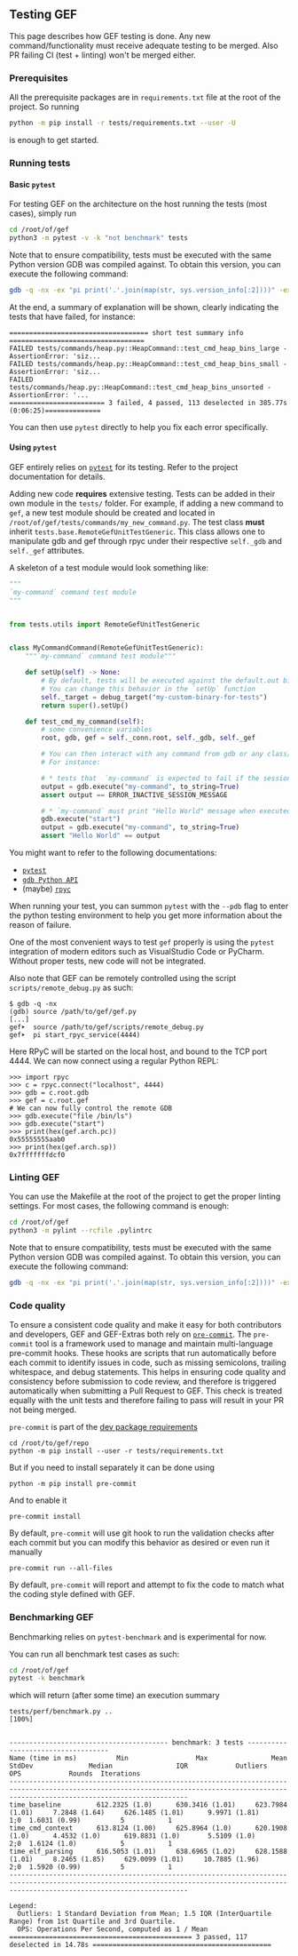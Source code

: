 ## Testing GEF

This page describes how GEF testing is done. Any new command/functionality must receive adequate
testing to be merged. Also PR failing CI (test + linting) won't be merged either.

### Prerequisites

All the prerequisite packages are in `requirements.txt` file at the root of the project. So running

```bash
python -m pip install -r tests/requirements.txt --user -U
```

is enough to get started.

### Running tests

#### Basic `pytest`

For testing GEF on the architecture on the host running the tests (most cases), simply run

```bash
cd /root/of/gef
python3 -m pytest -v -k "not benchmark" tests
```

Note that to ensure compatibility, tests must be executed with the same Python version GDB was
compiled against. To obtain this version, you can execute the following command:

```bash
gdb -q -nx -ex "pi print('.'.join(map(str, sys.version_info[:2])))" -ex quit
```

At the end, a summary of explanation will be shown, clearly indicating the tests that have failed,
for instance:

```text
=================================== short test summary info ==================================
FAILED tests/commands/heap.py::HeapCommand::test_cmd_heap_bins_large - AssertionError: 'siz...
FAILED tests/commands/heap.py::HeapCommand::test_cmd_heap_bins_small - AssertionError: 'siz...
FAILED tests/commands/heap.py::HeapCommand::test_cmd_heap_bins_unsorted - AssertionError: '...
======================== 3 failed, 4 passed, 113 deselected in 385.77s (0:06:25)==============
```

You can then use `pytest` directly to help you fix each error specifically.

#### Using `pytest`

GEF entirely relies on [`pytest`](https://pytest.org) for its testing. Refer to the project
documentation for details.

Adding new code __requires__ extensive testing. Tests can be added in their own module in the
`tests/` folder. For example, if adding a new command to `gef`, a new test module should be created
and located in `/root/of/gef/tests/commands/my_new_command.py`. The test class __must__ inherit
`tests.base.RemoteGefUnitTestGeneric`. This class allows one to manipulate gdb and gef through rpyc
under their respective `self._gdb` and `self._gef` attributes.

A skeleton of a test module would look something like:

```python
"""
`my-command` command test module
"""


from tests.utils import RemoteGefUnitTestGeneric


class MyCommandCommand(RemoteGefUnitTestGeneric):
    """`my-command` command test module"""

    def setUp(self) -> None:
        # By default, tests will be executed against the default.out binary
        # You can change this behavior in the `setUp` function
        self._target = debug_target("my-custom-binary-for-tests")
        return super().setUp()

    def test_cmd_my_command(self):
        # some convenience variables
        root, gdb, gef = self._conn.root, self._gdb, self._gef

        # You can then interact with any command from gdb or any class/function/variable from gef
        # For instance:

        # * tests that  `my-command` is expected to fail if the session is not active
        output = gdb.execute("my-command", to_string=True)
        assert output == ERROR_INACTIVE_SESSION_MESSAGE

        # * `my-command` must print "Hello World" message when executed in running context
        gdb.execute("start")
        output = gdb.execute("my-command", to_string=True)
        assert "Hello World" == output
```

You might want to refer to the following documentations:

*  [`pytest`](https://docs.pytest.org/en/)
*  [`gdb Python API`](https://sourceware.org/gdb/current/onlinedocs/gdb.html/Python-API.html)
*  (maybe) [`rpyc`](https://rpyc.readthedocs.io/en/latest/)

When running your test, you can summon `pytest` with the `--pdb` flag to enter the python testing
environment to help you get more information about the reason of failure.

One of the most convenient ways to test `gef` properly is using the `pytest` integration of modern
editors such as VisualStudio Code or PyCharm. Without proper tests, new code will not be integrated.

Also note that GEF can be remotely controlled using the script `scripts/remote_debug.py` as such:

```text
$ gdb -q -nx
(gdb) source /path/to/gef/gef.py
[...]
gef➤  source /path/to/gef/scripts/remote_debug.py
gef➤  pi start_rpyc_service(4444)
```

Here RPyC will be started on the local host, and bound to the TCP port 4444. We can now connect
using a regular Python REPL:

```text
>>> import rpyc
>>> c = rpyc.connect("localhost", 4444)
>>> gdb = c.root.gdb
>>> gef = c.root.gef
# We can now fully control the remote GDB
>>> gdb.execute("file /bin/ls")
>>> gdb.execute("start")
>>> print(hex(gef.arch.pc))
0x55555555aab0
>>> print(hex(gef.arch.sp))
0x7fffffffdcf0
```

### Linting GEF

You can use the Makefile at the root of the project to get the proper linting settings. For most
cases, the following command is enough:

```bash
cd /root/of/gef
python3 -m pylint --rcfile .pylintrc
```

Note that to ensure compatibility, tests must be executed with the same Python version GDB was
compiled against. To obtain this version, you can execute the following command:

```bash
gdb -q -nx -ex "pi print('.'.join(map(str, sys.version_info[:2])))" -ex quit
```

### Code quality

To ensure a consistent code quality and make it easy for both contributors and developers, GEF and
GEF-Extras both rely on [`pre-commit`](https://pre-commit.com). The `pre-commit` tool is a
framework used to manage and maintain multi-language pre-commit hooks. These hooks are scripts that
run automatically before each commit to identify issues in code, such as missing semicolons,
trailing whitespace, and debug statements. This helps in ensuring code quality and consistency
before submission to code review, and therefore is triggered automatically when submitting a Pull
Request to GEF. This check is treated equally with the unit tests and therefore failing to pass
will result in your PR not being merged.

`pre-commit` is part of the [dev package requirements](https://github.com/hugsy/gef/blob/main/tests/requirements.txt)

```console
cd /root/to/gef/repo
python -m pip install --user -r tests/requirements.txt
```

But if you need to install separately it can be done using

```console
python -m pip install pre-commit
```

And to enable it

```console
pre-commit install
```

By default, `pre-commit` will use git hook to run the validation checks after each commit but you
can modify this behavior as desired or even run it manually

```console
pre-commit run --all-files
```

By default, `pre-commit` will report and attempt to fix the code to match what the coding style
defined with GEF.


### Benchmarking GEF

Benchmarking relies on `pytest-benchmark` and is experimental for now.

You can run all benchmark test cases as such:

```bash
cd /root/of/gef
pytest -k benchmark
```

which will return (after some time) an execution summary

```text
tests/perf/benchmark.py ..                                                               [100%]


---------------------------------------- benchmark: 3 tests -----------------------------------
Name (time in ms)          Min                 Max                Mean            StdDev              Median                IQR            Outliers     OPS            Rounds  Iterations
-----------------------------------------------------------------------------------------------------------------------------------------------------------------------------------------
time_baseline         612.2325 (1.0)      630.3416 (1.01)     623.7984 (1.01)     7.2848 (1.64)     626.1485 (1.01)      9.9971 (1.81)          1;0  1.6031 (0.99)          5           1
time_cmd_context      613.8124 (1.00)     625.8964 (1.0)      620.1908 (1.0)      4.4532 (1.0)      619.8831 (1.0)       5.5109 (1.0)           2;0  1.6124 (1.0)           5           1
time_elf_parsing      616.5053 (1.01)     638.6965 (1.02)     628.1588 (1.01)     8.2465 (1.85)     629.0099 (1.01)     10.7885 (1.96)          2;0  1.5920 (0.99)          5           1
-----------------------------------------------------------------------------------------------------------------------------------------------------------------------------------------

Legend:
  Outliers: 1 Standard Deviation from Mean; 1.5 IQR (InterQuartile Range) from 1st Quartile and 3rd Quartile.
  OPS: Operations Per Second, computed as 1 / Mean
============================================== 3 passed, 117 deselected in 14.78s =============================================
```
